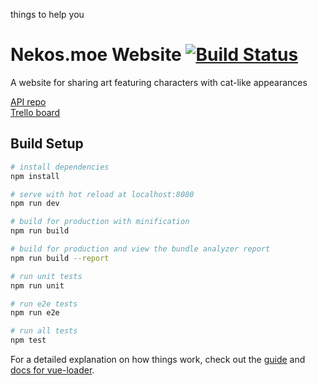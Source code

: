 things to help you
# Nekos.moe Website [![Build Status](https://travis-ci.org/brussell98/catgirls-website.svg?branch=master)](https://travis-ci.org/brussell98/catgirls-website)

A website for sharing art featuring characters with cat-like appearances

[API repo](https://github.com/Nekos-moe/api)  
[Trello board](https://trello.com/b/R14Gr3ae/catgirls-website)

## Build Setup

``` bash
# install dependencies
npm install

# serve with hot reload at localhost:8080
npm run dev

# build for production with minification
npm run build

# build for production and view the bundle analyzer report
npm run build --report

# run unit tests
npm run unit

# run e2e tests
npm run e2e

# run all tests
npm test
```

For a detailed explanation on how things work, check out the [guide](http://vuejs-templates.github.io/webpack/) and [docs for vue-loader](https://vue-loader.vuejs.org).
